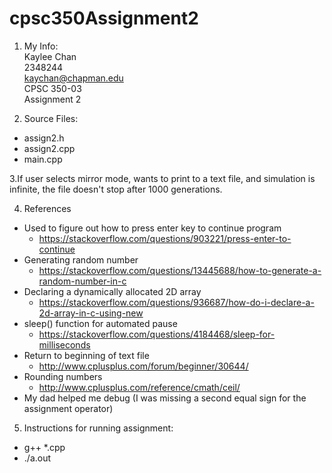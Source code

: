 # cpsc350Assignment2

1. My Info: <br/>
Kaylee Chan <br/>
2348244 <br/>
kaychan@chapman.edu <br/>
CPSC 350-03 <br/>
Assignment 2 <br/>

2. Source Files:
- assign2.h
- assign2.cpp
- main.cpp

3.If user selects mirror mode, wants to print to a text file, and simulation is infinite, the file doesn't stop after 1000 generations.

4. References
- Used to figure out how to press enter key to continue program
  - https://stackoverflow.com/questions/903221/press-enter-to-continue
- Generating random number
  - https://stackoverflow.com/questions/13445688/how-to-generate-a-random-number-in-c
- Declaring a dynamically allocated 2D array
  - https://stackoverflow.com/questions/936687/how-do-i-declare-a-2d-array-in-c-using-new
- sleep() function for automated pause
  - https://stackoverflow.com/questions/4184468/sleep-for-milliseconds
- Return to beginning of text file
  - http://www.cplusplus.com/forum/beginner/30644/
- Rounding numbers
  - http://www.cplusplus.com/reference/cmath/ceil/
- My dad helped me debug (I was missing a second equal sign for the assignment operator)

5. Instructions for running assignment:
- g++ *.cpp
- ./a.out
